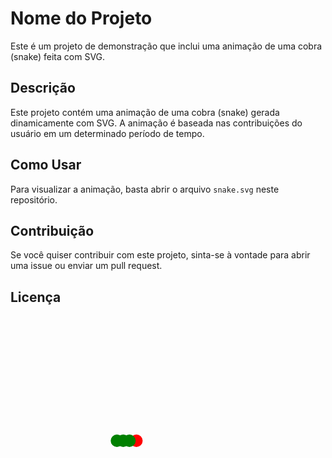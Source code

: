 # Nome do Projeto

Este é um projeto de demonstração que inclui uma animação de uma cobra (snake) feita com SVG.

## Descrição

Este projeto contém uma animação de uma cobra (snake) gerada dinamicamente com SVG. A animação é baseada nas contribuições do usuário em um determinado período de tempo.

## Como Usar

Para visualizar a animação, basta abrir o arquivo `snake.svg` neste repositório.

## Contribuição

Se você quiser contribuir com este projeto, sinta-se à vontade para abrir uma issue ou enviar um pull request.

## Licença

<svg width="400" height="400">
  <circle id="head" cx="200" cy="200" r="10" fill="red">
    <animate attributeName="cx" from="200" to="250" dur="2s" repeatCount="indefinite" />
  </circle>
  <circle id="segment1" cx="190" cy="200" r="10" fill="green">
    <animate attributeName="cx" from="190" to="200" dur="2s" repeatCount="indefinite" />
  </circle>
  <circle id="segment2" cx="180" cy="200" r="10" fill="green">
    <animate attributeName="cx" from="180" to="190" dur="2s" repeatCount="indefinite" />
  </circle>
  <circle id="segment3" cx="170" cy="200" r="10" fill="green">
    <animate attributeName="cx" from="170" to="180" dur="2s" repeatCount="indefinite" />
  </circle>
</svg>
